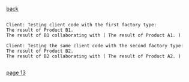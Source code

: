 [back](./page11.md)

```run

Client: Testing client code with the first factory type:
The result of Product B1.
The result of B1 collaborating with ( The result of Product A1. )

Client: Testing the same client code with the second factory type:
The result of Product B2.
The result of B2 collaborating with ( The result of Product A2. )


```

[page 13](./page13.md)
